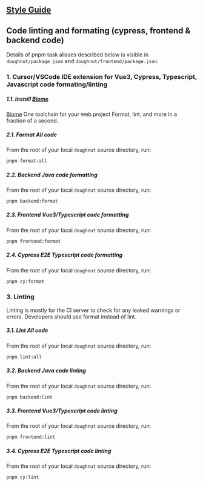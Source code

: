 ## [Style Guide](./docs/styleguide.md)

## Code linting and formating (cypress, frontend & backend code)

Details of pnpm task aliases described below is visible in `doughnut/package.json`
and `doughnut/frontend/package.json`.

### 1. Cursor/VSCode IDE extension for Vue3, Cypress, Typescript, Javascript code formating/linting

##### 1.1. Install [Biome](https://biomejs.dev/guides/editors/first-party-plugins/)

[Biome](https://biomejs.dev/) One toolchain for your web project
Format, lint, and more in a fraction of a second.

##### 2.1. Format All code

From the root of your local `doughnut` source directory, run:
```bash
pnpm format:all
```

##### 2.2. Backend Java code formatting

From the root of your local `doughnut` source directory, run:
```bash
pnpm backend:format
```

##### 2.3. Frontend Vue3/Typescript code formatting

From the root of your local `doughnut` source directory, run:
```bash
pnpm frontend:format
```

##### 2.4. Cypress E2E Typescript code formatting

From the root of your local `doughnut` source directory, run:
```bash
pnpm cy:format
```

### 3. Linting
Linting is mostly for the CI server to check for any leaked warnings or errors.
Developers should use format instead of lint.

##### 3.1. Lint All code

From the root of your local `doughnut` source directory, run:
```bash
pnpm lint:all
```

##### 3.2. Backend Java code linting

From the root of your local `doughnut` source directory, run:
```bash
pnpm backend:lint
```

##### 3.3. Frontend Vue3/Typescript code linting

From the root of your local `doughnut` source directory, run:
```bash
pnpm frontend:lint
```

##### 3.4. Cypress E2E Typescript code linting

From the root of your local `doughnut` source directory, run:
```bash
pnpm cy:lint
```

